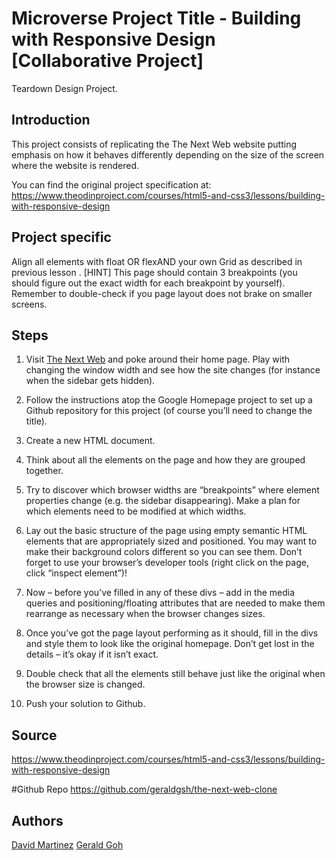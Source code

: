 # Microverse Project Title - Building with Responsive Design [Collaborative Project]
Teardown Design Project.

## Introduction
This project consists of replicating the The Next Web website putting emphasis on how it behaves differently depending on the size of the screen where the website is rendered.

You can find the original project specification at: https://www.theodinproject.com/courses/html5-and-css3/lessons/building-with-responsive-design

## Project specific
Align all elements with float OR flexAND your own Grid as described in previous lesson .
[HINT] This page should contain 3 breakpoints (you should figure out the exact width for each breakpoint by yourself).
Remember to double-check if you page layout does not brake on smaller screens.

## Steps
1. Visit [The Next Web](https://thenextweb.com/) and poke around their home page. Play with changing the window width and see how the site changes (for instance when the sidebar gets hidden).

2. Follow the instructions atop the Google Homepage project to set up a Github repository for this project (of course you’ll need to change the title).

3. Create a new HTML document.

4. Think about all the elements on the page and how they are grouped together.

5. Try to discover which browser widths are “breakpoints” where element properties change (e.g. the sidebar disappearing). Make a plan for which elements need to be modified at which widths.

6. Lay out the basic structure of the page using empty semantic HTML elements that are appropriately sized and positioned. You may want to make their background colors different so you can see them. Don’t forget to use your browser’s developer tools (right click on the page, click “inspect element”)!

7. Now – before you’ve filled in any of these divs – add in the media queries and positioning/floating attributes that are needed to make them rearrange as necessary when the browser changes sizes.

8. Once you’ve got the page layout performing as it should, fill in the divs and style them to look like the original homepage. Don’t get lost in the details – it’s okay if it isn’t exact.

9. Double check that all the elements still behave just like the original when the browser size is changed.

10. Push your solution to Github.

## Source
https://www.theodinproject.com/courses/html5-and-css3/lessons/building-with-responsive-design

#Github Repo
https://github.com/geraldgsh/the-next-web-clone

## Authors
[David Martinez](https://github.com/davitomix)
[Gerald Goh](https://github.com/geraldgsh)



